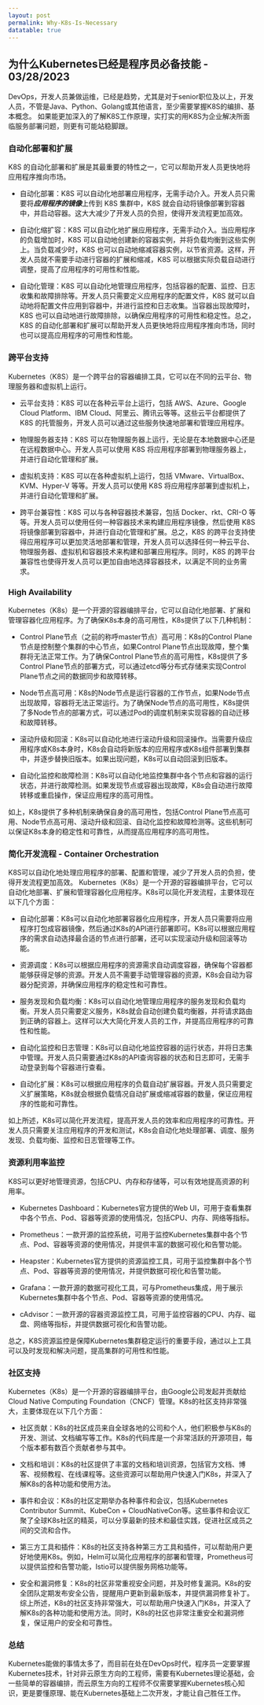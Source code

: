 ```yaml
---
layout: post
permalink: Why-K8s-Is-Necessary
datatable: true
---
```


## 为什么Kubernetes已经是程序员必备技能 - 03/28/2023 

DevOps，开发人员兼做运维，已经是趋势，尤其是对于senior职位及以上，开发人员，不管是Java、Python、Golang或其他语言，至少需要掌握K8S的编排、基本概念。 如果能更加深入的了解K8S工作原理，实打实的用K8S为企业解决所面临服务部署问题，则更有可能站稳脚跟。

### 自动化部署和扩展
K8S 的自动化部署和扩展是其最重要的特性之一，它可以帮助开发人员更快地将应用程序推向市场。

* 自动化部署：K8S 可以自动化地部署应用程序，无需手动介入。开发人员只需要将***应用程序的镜像***上传到 K8S 集群中，K8S 就会自动将镜像部署到容器中，并启动容器。这大大减少了开发人员的负担，使得开发流程更加高效。

* 自动化缩扩容：K8S 可以自动化地扩展应用程序，无需手动介入。当应用程序的负载增加时，K8S 可以自动地创建新的容器实例，并将负载均衡到这些实例上。当负载减少时，K8S 也可以自动地缩减容器实例，以节省资源。这样，开发人员就不需要手动进行容器的扩展和缩减，K8S 可以根据实际负载自动进行调整，提高了应用程序的可用性和性能。

* 自动化管理：K8S 可以自动化地管理应用程序，包括容器的配置、监控、日志收集和故障排除等。开发人员只需要定义应用程序的配置文件，K8S 就可以自动地将配置文件应用到容器中，并进行监控和日志收集。当容器出现故障时，K8S 也可以自动地进行故障排除，以确保应用程序的可用性和稳定性。总之，K8S 的自动化部署和扩展可以帮助开发人员更快地将应用程序推向市场，同时也可以提高应用程序的可用性和性能。

### 跨平台支持
Kubernetes（K8S）是一个跨平台的容器编排工具，它可以在不同的云平台、物理服务器和虚拟机上运行。

* 云平台支持：K8S 可以在各种云平台上运行，包括 AWS、Azure、Google Cloud Platform、IBM Cloud、阿里云、腾讯云等等。这些云平台都提供了 K8S 的托管服务，开发人员可以通过这些服务快速地部署和管理应用程序。

* 物理服务器支持：K8S 可以在物理服务器上运行，无论是在本地数据中心还是在远程数据中心。开发人员可以使用 K8S 将应用程序部署到物理服务器上，并进行自动化管理和扩展。

* 虚拟机支持：K8S 可以在各种虚拟机上运行，包括 VMware、VirtualBox、KVM、Hyper-V 等等。开发人员可以使用 K8S 将应用程序部署到虚拟机上，并进行自动化管理和扩展。

* 跨平台兼容性：K8S 可以与各种容器技术兼容，包括 Docker、rkt、CRI-O 等等。开发人员可以使用任何一种容器技术来构建应用程序镜像，然后使用 K8S 将镜像部署到容器中，并进行自动化管理和扩展。总之，K8S 的跨平台支持使得应用程序可以更加灵活地部署和管理，开发人员可以选择任何一种云平台、物理服务器、虚拟机和容器技术来构建和部署应用程序。同时，K8S 的跨平台兼容性也使得开发人员可以更加自由地选择容器技术，以满足不同的业务需求。

### High Availability
Kubernetes（K8s）是一个开源的容器编排平台，它可以自动化地部署、扩展和管理容器化应用程序。为了确保K8s本身的高可用性，K8s提供了以下几种机制：

* Control Plane节点（之前的称呼master节点）高可用：K8s的Control Plane节点是控制整个集群的中心节点，如果Control Plane节点出现故障，整个集群将无法正常工作。为了确保Control Plane节点的高可用性，K8s提供了多Control Plane节点的部署方式，可以通过etcd等分布式存储来实现Control Plane节点之间的数据同步和故障转移。

* Node节点高可用：K8s的Node节点是运行容器的工作节点，如果Node节点出现故障，容器将无法正常运行。为了确保Node节点的高可用性，K8s提供了多Node节点的部署方式，可以通过Pod的调度机制来实现容器的自动迁移和故障转移。

* 滚动升级和回滚：K8s可以自动化地进行滚动升级和回滚操作。当需要升级应用程序或K8s本身时，K8s会自动将新版本的应用程序或K8s组件部署到集群中，并逐步替换旧版本。如果出现问题，K8s可以自动回滚到旧版本。

* 自动化监控和故障检测：K8s可以自动化地监控集群中各个节点和容器的运行状态，并进行故障检测。如果发现节点或容器出现故障，K8s会自动进行故障转移或重启操作，保证应用程序的高可用性。

如上，K8s提供了多种机制来确保自身的高可用性，包括Control Plane节点高可用、Node节点高可用、滚动升级和回滚、自动化监控和故障检测等。这些机制可以保证K8s本身的稳定性和可靠性，从而提高应用程序的高可用性。

### 简化开发流程 - Container Orchestration
K8S可以自动化地处理应用程序的部署、配置和管理，减少了开发人员的负担，使得开发流程更加高效。
Kubernetes（K8s）是一个开源的容器编排平台，它可以自动化地部署、扩展和管理容器化应用程序。K8s可以简化开发流程，主要体现在以下几个方面：

* 自动化部署：K8s可以自动化地部署容器化应用程序，开发人员只需要将应用程序打包成容器镜像，然后通过K8s的API进行部署即可。K8s可以根据应用程序的需求自动选择最合适的节点进行部署，还可以实现滚动升级和回滚等功能。

* 资源调度：K8s可以根据应用程序的资源需求自动调度容器，确保每个容器都能够获得足够的资源。开发人员不需要手动管理容器的资源，K8s会自动为容器分配资源，并确保应用程序的稳定性和可靠性。

* 服务发现和负载均衡：K8s可以自动化地管理应用程序的服务发现和负载均衡。开发人员只需要定义服务，K8s就会自动创建负载均衡器，并将请求路由到正确的容器上。这样可以大大简化开发人员的工作，并提高应用程序的可靠性和性能。

* 自动化监控和日志管理：K8s可以自动化地监控容器的运行状态，并将日志集中管理。开发人员只需要通过K8s的API查询容器的状态和日志即可，无需手动登录到每个容器进行查看。

* 自动化扩展：K8s可以根据应用程序的负载自动扩展容器。开发人员只需要定义扩展策略，K8s就会根据负载情况自动扩展或缩减容器的数量，保证应用程序的性能和可靠性。
 
如上所述，K8s可以简化开发流程，提高开发人员的效率和应用程序的可靠性。开发人员只需要关注应用程序的开发和测试，K8s会自动化地处理部署、调度、服务发现、负载均衡、监控和日志管理等工作。

### 资源利用率监控
K8S可以更好地管理资源，包括CPU、内存和存储等，可以有效地提高资源的利用率。

* Kubernetes Dashboard：Kubernetes官方提供的Web UI，可用于查看集群中各个节点、Pod、容器等资源的使用情况，包括CPU、内存、网络等指标。

* Prometheus：一款开源的监控系统，可用于监控Kubernetes集群中各个节点、Pod、容器等资源的使用情况，并提供丰富的数据可视化和告警功能。

* Heapster：Kubernetes官方提供的资源监控工具，可用于监控集群中各个节点、Pod、容器等资源的使用情况，并提供数据可视化和告警功能。

* Grafana：一款开源的数据可视化工具，可与Prometheus集成，用于展示Kubernetes集群中各个节点、Pod、容器等资源的使用情况。

* cAdvisor：一款开源的容器资源监控工具，可用于监控容器的CPU、内存、磁盘、网络等指标，并提供数据可视化和告警功能。

总之，K8S资源监控是保障Kubernetes集群稳定运行的重要手段，通过以上工具可以及时发现和解决问题，提高集群的可用性和性能。

### 社区支持
Kubernetes（K8s）是一个开源的容器编排平台，由Google公司发起并贡献给Cloud Native Computing Foundation（CNCF）管理。K8s的社区支持非常强大，主要体现在以下几个方面：

* 社区贡献：K8s的社区成员来自全球各地的公司和个人，他们积极参与K8s的开发、测试、文档编写等工作。K8s的代码库是一个非常活跃的开源项目，每个版本都有数百个贡献者参与其中。

* 文档和培训：K8s的社区提供了丰富的文档和培训资源，包括官方文档、博客、视频教程、在线课程等。这些资源可以帮助用户快速入门K8s，并深入了解K8s的各种功能和使用方法。

* 事件和会议：K8s的社区定期举办各种事件和会议，包括Kubernetes Contributor Summit、KubeCon + CloudNativeCon等。这些事件和会议汇聚了全球K8s社区的精英，可以分享最新的技术和最佳实践，促进社区成员之间的交流和合作。

* 第三方工具和插件：K8s的社区支持各种第三方工具和插件，可以帮助用户更好地使用K8s。例如，Helm可以简化应用程序的部署和管理，Prometheus可以提供监控和告警功能，Istio可以提供服务网格功能等。

* 安全和漏洞修复：K8s的社区非常重视安全问题，并及时修复漏洞。K8s的安全团队定期发布安全公告，提醒用户更新到最新版本，并提供漏洞修复补丁。综上所述，K8s的社区支持非常强大，可以帮助用户快速入门K8s，并深入了解K8s的各种功能和使用方法。同时，K8s的社区也非常注重安全和漏洞修复，保证用户的安全和可靠性。

### 总结
Kubernetes能做的事情太多了，而目前在处在DevOps时代，程序员一定要掌握Kubernetes技术，针对非云原生方向的工程师，需要有Kubernetes理论基础，会一些简单的容器编排，而云原生方向的工程师不仅需要掌握Kubernetes核心知识，更是要懂原理、能在Kubernetes基础上二次开发，才能让自己胜任工作。